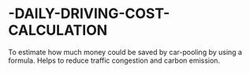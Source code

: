 # -DAILY-DRIVING-COST-CALCULATION
To estimate how much money could be  saved by car-pooling by using a formula.  Helps to reduce traffic congestion and  carbon emission.
